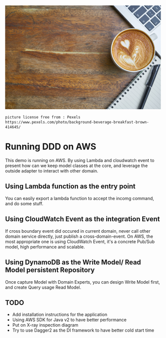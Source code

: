 ![image](/documents/images/coffee.jpg)

```
picture license free from : Pexels
https://www.pexels.com/photo/background-beverage-breakfast-brown-414645/
```

# Running DDD on AWS

This demo is running on AWS. By using Lambda and cloudwatch event to present how can we keep model classes at the core, and leverage the outside adapter to interact with other domain.


## Using Lambda function as the entry point

You can easily export a lambda function to accept the incomg command, and do some stuff.

## Using CloudWatch Event as the integration Event

If cross boundary event did occured in current domain, never call other domain service directly, just publish a cross-domain-event. On AWS, the most appropriate one is using CloudWatch Event, it's a concrete Pub/Sub model, high performance and scalable.

## Using DynamoDB as the Write Model/ Read Model persistent Repository

Once capture Model with Domain Experts, you can design Write Model first, and create Query usage Read Model.


## TODO
* Add installation instructions for the application
* Using AWS SDK for Java v2 to have better performance
* Put on X-ray inspection diagram
* Try to use Dagger2 as the DI framework to have better cold start time
